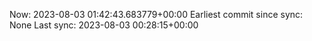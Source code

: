 Now: 2023-08-03 01:42:43.683779+00:00 Earliest commit since sync: None Last sync: 2023-08-03 00:28:15+00:00

